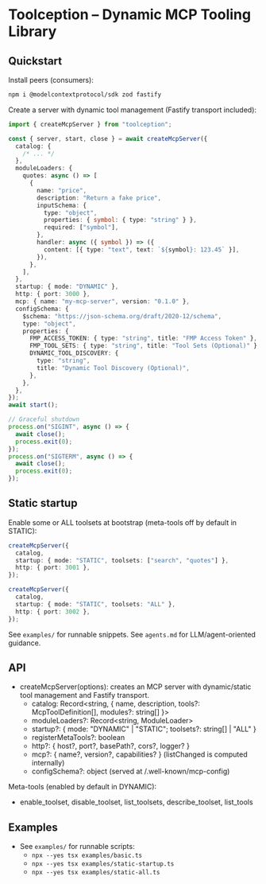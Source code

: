 # Toolception – Dynamic MCP Tooling Library

## Quickstart

Install peers (consumers):

```bash
npm i @modelcontextprotocol/sdk zod fastify
```

Create a server with dynamic tool management (Fastify transport included):

```ts
import { createMcpServer } from "toolception";

const { server, start, close } = await createMcpServer({
  catalog: {
    /* ... */
  },
  moduleLoaders: {
    quotes: async () => [
      {
        name: "price",
        description: "Return a fake price",
        inputSchema: {
          type: "object",
          properties: { symbol: { type: "string" } },
          required: ["symbol"],
        },
        handler: async ({ symbol }) => ({
          content: [{ type: "text", text: `${symbol}: 123.45` }],
        }),
      },
    ],
  },
  startup: { mode: "DYNAMIC" },
  http: { port: 3000 },
  mcp: { name: "my-mcp-server", version: "0.1.0" },
  configSchema: {
    $schema: "https://json-schema.org/draft/2020-12/schema",
    type: "object",
    properties: {
      FMP_ACCESS_TOKEN: { type: "string", title: "FMP Access Token" },
      FMP_TOOL_SETS: { type: "string", title: "Tool Sets (Optional)" },
      DYNAMIC_TOOL_DISCOVERY: {
        type: "string",
        title: "Dynamic Tool Discovery (Optional)",
      },
    },
  },
});
await start();

// Graceful shutdown
process.on("SIGINT", async () => {
  await close();
  process.exit(0);
});
process.on("SIGTERM", async () => {
  await close();
  process.exit(0);
});
```

## Static startup

Enable some or ALL toolsets at bootstrap (meta-tools off by default in STATIC):

```ts
createMcpServer({
  catalog,
  startup: { mode: "STATIC", toolsets: ["search", "quotes"] },
  http: { port: 3001 },
});

createMcpServer({
  catalog,
  startup: { mode: "STATIC", toolsets: "ALL" },
  http: { port: 3002 },
});
```

See `examples/` for runnable snippets. See `agents.md` for LLM/agent-oriented guidance.

## API

- createMcpServer(options): creates an MCP server with dynamic/static tool management and Fastify transport.
  - catalog: Record<string, { name, description, tools?: McpToolDefinition[], modules?: string[] }>
  - moduleLoaders?: Record<string, ModuleLoader>
  - startup?: { mode: "DYNAMIC" | "STATIC"; toolsets?: string[] | "ALL" }
  - registerMetaTools?: boolean
  - http?: { host?, port?, basePath?, cors?, logger? }
  - mcp?: { name?, version?, capabilities? } (listChanged is computed internally)
  - configSchema?: object (served at /.well-known/mcp-config)

Meta-tools (enabled by default in DYNAMIC):

- enable_toolset, disable_toolset, list_toolsets, describe_toolset, list_tools

## Examples

- See `examples/` for runnable scripts:
  - `npx --yes tsx examples/basic.ts`
  - `npx --yes tsx examples/static-startup.ts`
  - `npx --yes tsx examples/static-all.ts`
